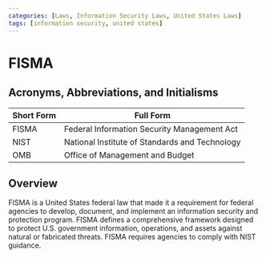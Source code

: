 ```yaml
---
categories: [Laws, Information Security Laws, United States Laws]
tags: [information security, united states]
---
```


# FISMA

## Acronyms, Abbreviations, and Initialisms

| Short Form | Full Form |
| - | - |
| FISMA | Federal Information Security Management Act |
| NIST | National Institute of Standards and Technology |
| OMB | Office of Management and Budget |

## Overview

FISMA is a United States federal law that made it a requirement for federal agencies to develop, document, and implement an information security and protection program. FISMA defines a comprehensive framework designed to protect U.S. government information, operations, and assets against natural or fabricated threats. FISMA requires agencies to comply with NIST guidance.
